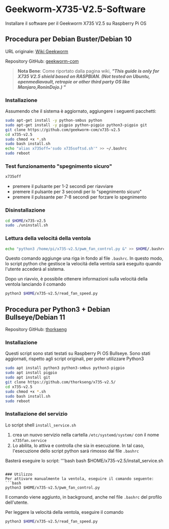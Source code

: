 # Geekworm-X735-V2.5-Software
Installare il software per il Geekworm X735 V2.5 su Raspberry Pi OS

## Procedura per Debian Buster/Debian 10
URL originale: [Wiki Geekworm](https://wiki.geekworm.com/X735_V2.5_Software)

Repository GitHub: [geekworm-com](https://github.com/geekworm-com/x735-v2.5)

> **Nota Bene**: Come riportato dalla pagina wiki, ***"This guide is only for X735 V2.5 shield based on RASPBIAN. (Not tested on Ubuntu, openmediavault, retropie or other third party OS like Manjaro,RoninDojo.) "***

### Installazione
Assumendo che il sistema è aggiornato, aggiungere i seguenti pacchetti:
```bash
sudo apt-get install -y python-smbus python
sudo apt-get install -y pigpio python-pigpio python3-pigpio git
git clone https://github.com/geekworm-com/x735-v2.5
cd x735-v2.5
sudo chmod +x *.sh
sudo bash install.sh
echo "alias x735off='sudo x735softsd.sh'" >> ~/.bashrc
sudo reboot
```

### Test funzionamento "spegnimento sicuro"
```bash
x735off
```
- premere il pulsante per 1-2 secondi per riavviare
- premere il pulsante per 3 secondi per lo "spegnimento sicuro"
- premere il pulssante per 7-8 secondi per forzare lo spegnimento

### Disinstallazione

```bash
cd $HOME/x735-v2.5
sudo ./uninstall.sh
```

### Lettura della velocitá della ventola
```bash
echo "python3 /home/pi/x735-v2.5/pwm_fan_control.py &" >> $HOME/.bashrc
```
Questo comando aggiunge una riga in fondo al file ```.bashrc```. In questo modo, lo script python che gestisce la velocitá della ventola sará eseguito quando l'utente accederá al sistema.

Dopo un riavvio, è possibile ottenere informazioni sulla velocitá della ventola lanciando il comando
```bash
python3 $HOME/x735-v2.5/read_fan_speed.py
```

## Procedura per Python3 + Debian Bullseye/Debian 11
Repository GitHub: [thorkseng](https://github.com/thorkseng/x735-v2.5)

### Installazione
Questi script sono stati testati su Raspberry Pi OS Bullseye. Sono stati aggiornati, rispetto agli script originali, per poter utilizzare Python3
```bash
sudo apt install python3 python3-smbus python3-pigpio
sudo apt install pigpio
sudo apt install git
git clone https://github.com/thorkseng/x735-v2.5/
cd x735-v2.5
sudo chmod +x *.sh
sudo bash install.sh
sudo reboot
```

### Installazione del servizio
Lo script shell ```install_service.sh```
1. crea un nuovo servizio nella cartella ```/etc/systemd/system/``` con il nome ```x735fan.service```
2. Lo abilita, lo attiva e controlla che sia in esecuzione.
   In tal caso, l'esecuzione dello script python sará rimosso dal file ```.bashrc```
   
Basterá eseguire lo script:
'''bash
bash $HOME/x735-v2.5/install_service.sh
```

### Utilizzo
Per attivare manualmente la ventola, eseguire il comando seguente:
```bash
python3 $HOME/x735-v2.5/pwm_fan_control.py
```
Il comando viene aggiunto, in background, anche nel file ```.bashrc``` del profilo dell'utente.

Per leggere la velocitá della ventola, eseguire il comando
```bash
python3 $HOME/x735-v2.5/read_fan_speed.py
```

